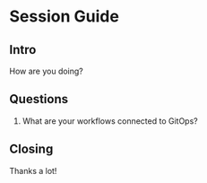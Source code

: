 # Session Guide

## Intro
How are you doing?

## Questions
1. What are your workflows connected to GitOps?

## Closing
Thanks a lot!
